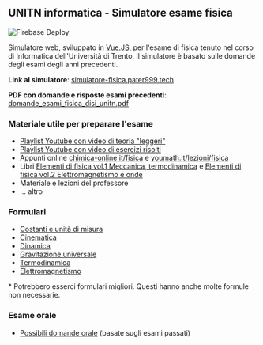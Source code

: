 ## UNITN informatica - Simulatore esame fisica
![Firebase Deploy](https://github.com/Pater999/UNITN-disi-fisica-simulatore-vue/workflows/Firebase%20Deploy/badge.svg)

Simulatore web, sviluppato in [Vue.JS](https://vuejs.org/), per l'esame di fisica tenuto nel corso di Informatica dell'Università di Trento. Il simulatore è basato sulle domande degli esami degli anni precedenti.

**Link al simulatore**: <a href="https://simulatore-fisica.pater999.tech" target="_blank">simulatore-fisica.pater999.tech</a>

**PDF con domande e risposte esami precedenti**: <a href="" target="_blank">domande_esami_fisica_disi_unitn.pdf</a>

### Materiale utile per preparare l'esame

- <a href="https://www.youtube.com/playlist?list=PLkOW1cfBrnaegBVjqqYqiQhNkA3xT9Fc5" target="_blank">Playlist Youtube con video di teoria "leggeri"</a>
- <a href="https://www.youtube.com/playlist?list=PLkOW1cfBrnafCBTLbXDTYfZ-fO-Bp1SXM" target="_blank">Playlist Youtube con video di esercizi risolti</a>
- Appunti online <a href="https://www.chimica-online.it/fisica.htm" target="_blank">chimica-online.it/fisica</a> e <a href="https://www.youmath.it/lezioni/fisica.html" target="_blank">youmath.it/lezioni/fisica</a>
- Libri <a href="https://www.ibs.it/elementi-di-fisica-vol-1-libro-vari/e/9788879594189?lgw_code=1122-B9788879594189&gclid=CjwKCAjw8MD7BRArEiwAGZsrBdcTgG5EbbwvO7F7MAZJSmvWNnsqLE8RLCiZ5Php4_CiCUkNCIvbhhoCHWUQAvD_BwE" target="_blank">Elementi di fisica vol.1 Meccanica, termodinamica</a> e <a href="https://www.ibs.it/elementi-di-fisica-vol-2-libro-vari/e/9788879594783?lgw_code=1122-B9788879594783&gclid=CjwKCAjw8MD7BRArEiwAGZsrBf_C4MHKsR8HWY-y3VaJe14wMQdKgeyNRdHHfkKjvRUtXLC0_oAP9hoCiwYQAvD_BwE" target="_blank">Elementi di fisica vol.2 Elettromagnetismo e onde</a>
- Materiale e lezioni del professore
- ... altro

### Formulari

- <a href="https://www.youmath.it/lezioni/fisica/costanti-fisiche.html" target="_blank">Costanti e unità di misura</a>
- <a href="https://www.youmath.it/lezioni/fisica/cinematica/3702-formule-cinematica.html" target="_blank">Cinematica</a>
- <a href="https://www.youmath.it/lezioni/fisica/dinamica/3701-formule-dinamica.html" target="_blank">Dinamica</a>
- <a href="https://www.youmath.it/lezioni/fisica/gravitazione/3749-formule-gravitazione-universale.html" target="_blank">Gravitazione universale</a>
- <a href="https://www.youmath.it/lezioni/fisica/termodinamica/324-formulario-termodinamica.html" target="_blank">Termodinamica</a>
- <a href="https://www.youmath.it/formulari/formulari-di-fisica/518-formule-elettromagnetismo.html" target="_blank">Elettromagnetismo</a>

\* Potrebbero esserci formulari migliori. Questi hanno anche molte formule non necessarie.

### Esame orale

- <a href="https://github.com/Pater999/UNITN-disi-fisica-simulatore-vue/releases" target="_blank">Possibili domande orale</a> (basate sugli esami passati)
